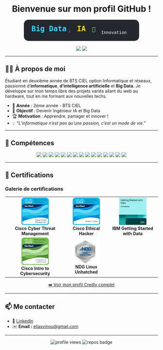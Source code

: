 <h1 align="center"> Bienvenue sur mon profil GitHub !</h1>
<p align="center">
  <svg width="380" height="70" viewBox="0 0 380 70" fill="none" xmlns="http://www.w3.org/2000/svg">
    <rect width="380" height="70" rx="15" fill="#23272e"/>
    <text x="25" y="38" fill="#37D6FF" font-size="24" font-family="Fira Code, monospace" font-weight="bold">Big Data</text>
    <text x="145" y="45" fill="#FF3C7E" font-size="16" font-family="Fira Code, monospace">⚡</text>
    <text x="175" y="38" fill="#FFD700" font-size="24" font-family="Fira Code, monospace" font-weight="bold">IA</text>
    <text x="225" y="38" fill="#A3FF8B" font-size="18" font-family="Fira Code, monospace">🚀</text>
    <text x="255" y="47" fill="#FFFFFF" font-size="14" font-family="Fira Code, monospace">Innovation</text>
  </svg>
</p>


<div align="center">
  <img src="https://github-readme-stats.vercel.app/api?username=Liasscv&hide=prs,issues&show_icons=true&theme=tokyonight" width="48%" />
  <img src="https://github-readme-stats.vercel.app/api/top-langs/?username=Liasscv&layout=compact&theme=tokyonight" width="40%" />
</div>

---

## 👨‍💻 À propos de moi

Étudiant en deuxième année de BTS CIEL option Informatique et réseaux, passionné d’**informatique**, **d’intelligence artificielle** et **Big Data**.
Je développe sur mon temps libre des projets variés allant du web au hardware, tout en me formant aux nouvelles techs.

- 📅 **Année** : 2ème année - BTS CIEL
- 🎯 **Objectif** : Devenir Ingénieur IA et Big Data 
- 🏆 **Motivation** : Apprendre, partager et innover !
- 💡 *“L’informatique n’est pas qu’une passion, c’est un mode de vie.”*

---

## 💎 Compétences

<p align="center">
  <img src="https://img.shields.io/badge/C++-00599C?style=for-the-badge&logo=c%2B%2B&logoColor=white"/>
  <img src="https://img.shields.io/badge/Python-3776AB?style=for-the-badge&logo=python&logoColor=white"/>
  <img src="https://img.shields.io/badge/PHP-777BB4?style=for-the-badge&logo=php&logoColor=white"/>
  <img src="https://img.shields.io/badge/HTML5-E34F26?style=for-the-badge&logo=html5&logoColor=white"/>
  <img src="https://img.shields.io/badge/CSS3-1572B6?style=for-the-badge&logo=css3&logoColor=white"/>
  <img src="https://img.shields.io/badge/JS-323330?style=for-the-badge&logo=javascript&logoColor=F7DF1E"/>
  <img src="https://img.shields.io/badge/QT-41CD52?style=for-the-badge&logo=qt&logoColor=white"/>
  <img src="https://img.shields.io/badge/MySQL-4479A1?style=for-the-badge&logo=mysql&logoColor=white"/>
  <img src="https://img.shields.io/badge/Apache-D22128?style=for-the-badge&logo=apache&logoColor=white"/>
  <img src="https://img.shields.io/badge/PowerBI-F2C811?style=for-the-badge&logo=powerbi&logoColor=white"/>
  <img src="https://img.shields.io/badge/Cisco-1BA0D7?style=for-the-badge&logo=cisco&logoColor=white"/>
  <img src="https://img.shields.io/badge/Linux-FCC624?style=for-the-badge&logo=linux&logoColor=black"/>
  <img src="https://img.shields.io/badge/SQL-003B57?style=for-the-badge&logo=sqlite&logoColor=white"/>
  <img src="https://img.shields.io/badge/Microsoft%20Azure-0089D6?style=for-the-badge&logo=microsoftazure&logoColor=white"/>
  <img src="https://img.shields.io/badge/DAX-FFB120?style=for-the-badge"/>
</p>

---

## 📜 Certifications

### Galerie de certifications

<table align="center">
  <tr>
    <td align="center"><img src="cyber-threat-management (1).png" width="90px" alt="Cisco Cyber Threat Management"><br><b>Cisco Cyber Threat Management</b></td>
    <td align="center"><img src="ethical-hacker.png" width="90px" alt="Cisco Ethical Hacker"><br><b>Cisco Ethical Hacker</b></td>
    <td align="center"><img src="getting-started-with-data.png" width="90px" alt="IBM Getting Started with Data"><br><b>IBM Getting Started with Data</b></td>
  </tr>
  <tr>
    <td align="center"><img src="introduction-to-cybersecurity.png" width="90px" alt="Cisco Introduction to Cybersecurity"><br><b>Cisco Intro to Cybersecurity</b></td>
    <td align="center"><img src="ndg2_unhatched.png" width="90px" alt="NDG Linux Unhatched"><br><b>NDG Linux Unhatched</b></td>
  </tr>
</table>

<p align="center">
  <a href="https://www.credly.com/users/elias-cosme-vinou" target="_blank">➡️ Voir mon profil Credly complet</a>
</p>

---

## 📫 Me contacter

- 💼 [LinkedIn](https://www.linkedin.com/in/elias-vinou)
- ✉️ **Email :** eliasvinou@gmail.com

---

<p align="center">
  <img src="https://komarev.com/ghpvc/?username=Liasscv&style=for-the-badge" alt="profile views"/>
  <img src="https://badges.pufler.dev/repos/Liasscv" alt="repos badge" />
</p>

